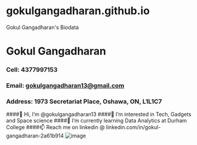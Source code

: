 # gokulgangadharan.github.io
Gokul Gangadharan's Biodata
# Gokul Gangadharan
### Cell: 4377997153
### Email: gokulgangadharan13@gmail.com
### Address: 1973 Secretariat Place, Oshawa, ON, L1L1C7
####👋 Hi, I’m @gokulgangadharan13
####👀 I’m interested in Tech, Gadgets and Space science
####🌱 I’m currently learning Data Analytics at Durham College
####📫 Reach me on linkedin @ linkedin.com/in/gokul-gangadharan-2a61b914
![image](https://github.com/gokulgangadharan13/gokulgangadharan13.github.io/assets/156724753/926c6c95-595e-4d3d-a349-c282266902b1)

